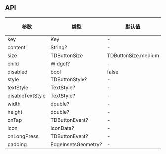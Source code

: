 ## API

| 参数 | 类型 | 默认值 | 说明 |
| --- | --- | --- | --- |
| key | Key | - |  |
| content | String? | - |  |
| size | TDButtonSize | TDButtonSize.medium |  |
| child | Widget? | - |  |
| disabled | bool | false |  |
| style | TDButtonStyle? | - |  |
| textStyle | TextStyle? | - |  |
| disableTextStyle | TextStyle? | - |  |
| width | double? | - |  |
| height | double? | - |  |
| onTap | TDButtonEvent? | - |  |
| icon | IconData? | - |  |
| onLongPress | TDButtonEvent? | - |  |
| padding | EdgeInsetsGeometry? | - |  |
